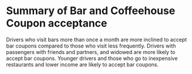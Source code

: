 # Summary of Bar and Coffeehouse Coupon acceptance
Drivers who visit bars more than once a month are more inclined to accept bar coupons compared to those who visit less frequently. 
Drivers with passengers with friends and partners, and widowed are more likely to accept bar coupons. 
Younger drivers and those who go to inexpensive restaurants and lower income are likely to accept bar coupons.
